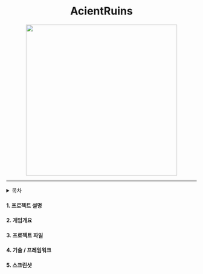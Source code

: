 # <div align=center> AcientRuins </div>
<div align=center> <img src="./ImageFolder/GamePoster.png" width="400" heigh="600"> </div>

-----
<details> #### <summary> 목차 </summary>

+ 1. [프로젝트 설명](#1)
+ ##### 2. [게임개요](#2)
+ ##### 3. [프로젝트 파일](#3)
+ ##### 4. [기술 / 프레임워크](#4)
+ ##### 5. [스크린샷](#5)

</details>

#### 1. 프로젝트 설명 <a name ='1'></a>
#### 2. 게임개요 <a name ='2'></a>
#### 3. 프로젝트 파일 <a name ='3'></a>
#### 4. 기술 / 프레임워크 <a name ='4'></a>
#### 5. 스크린샷 <a name ='5'></a>
